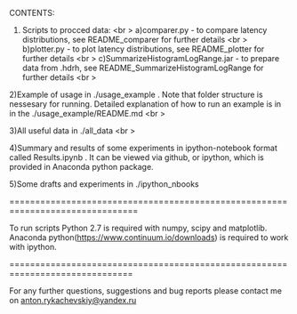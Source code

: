 CONTENTS:

1. Scripts to procced data: <br \>
 a)comparer.py  - to compare latency distributions, see README_comparer for further details <br \>
 b)plotter.py  -  to plot latency distributions, see README_plotter for further details <br \> 
 c)SummarizeHistogramLogRange.jar  -  to prepare data from .hdrh, see README_SummarizeHistogramLogRange for further details <br \>

2)Example of usage in ./usage_example . Note that folder structure is nessesary for running. Detailed explanation of how to run
an example is in in the ./usage_example/README.md <br \>

3)All useful data in ./all_data <br \>

4)Summary and results of some experiments in ipython-notebook format called Results.ipynb . It can be viewed via github, or ipython, which is provided in Anaconda python package. 

5)Some drafts and experiments in ./ipython_nbooks


===============================================================================

To run scripts Python 2.7 is required with numpy, scipy and matplotlib. Anaconda python(https://www.continuum.io/downloads)
 is required to work with ipython.
 
==============================================================================

For any further questions, suggestions and bug reports please contact me on 
anton.rykachevskiy@yandex.ru

